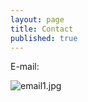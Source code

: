 ```yaml
---
layout: page
title: Contact
published: true
---
```


E-mail:

![email1.jpg]({{site.baseurl}}/email1.jpg)

